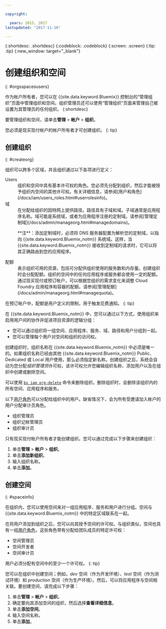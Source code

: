 ```yaml
---

copyright:

  years: 2015, 2017
lastupdated: "2017-11-16"

---
```


{:shortdesc: .shortdesc}
{:codeblock: .codeblock}
{:screen: .screen}
{:tip: .tip}
{:new_window: target="_blank"}

# 创建组织和空间
{: #orgsspacesusers}

作为帐户所有者，您可以在 {{site.data.keyword.Bluemix}} 控制台的“管理组织”页面中管理组织和空间。组织管理员还可以使用“管理组织”页面来管理自己被设置为其管理员的任何组织。
{:shortdesc}

要管理组织和空间，请单击**管理** &gt; **帐户** &gt; **组织**。

您必须是现买现付帐户的帐户所有者才可创建组织。
{: tip}

## 创建组织
{: #createorg}

组织可以跨多个区域，并且组织通过以下各项进行定义：

<dl>
<dt>Users</dt>
<dd>组织和空间中具有基本许可权的角色。您必须先分配到组织，然后才能被授予组织内空间的其他许可权。有关详细信息，请参阅[用户和角色](/docs/iam/users_roles.html#userrolesinfo)。</dd>
<dt>域</dt>
<dd>在分配给组织的因特网上提供路径。路径具有子域和域。子域通常是应用程序名称。域可能是系统域，或者为应用程序注册的定制域。请参阅[管理定制域](/docs/admin/manageorg.html#managedomains)。<br/>
<p>**注**：添加定制域时，必须将 DNS 服务器配置为解析您的定制域，以指向 {{site.data.keyword.Bluemix_notm}} 系统域。这样，当 {{site.data.keyword.Bluemix_notm}} 接收到定制域的请求时，它可以将其正确路由到您的应用程序。</p></dd>
<dt>配额</dt>
<dd>表示组织可用的资源，包括可分配供组织使用的服务数和内存量。创建组织时会分配配额。组织的空间中的任何应用程序或服务都会使用一定的配额。通过现买现付或预订帐户，可以根据您组织的需求变化来调整 Cloud Foundry 应用程序和容器的配额。请参阅[管理配额](/docs/admin/manageorg.html#managequota)。</dd>
</dl>

在预订帐户中，配额是用户定义的限制，用于触发花费通知。
{: tip}

在 {{site.data.keyword.Bluemix_notm}} 中，您可以通过以下方式，使用组织来启用用户间的协作并促进项目资源的逻辑分组：

   * 您可以通过组织将一组空间、应用程序、服务、域、路径和用户分组到一起。
   * 您可以管理每个用户对空间和组织的访问权。

创建组织时，组织名称在 {{site.data.keyword.Bluemix_notm}} 中必须是唯一的。如果组织名称已经由其他 {{site.data.keyword.Bluemix_notm}} Public、Dedicated 或 Local 用户使用，那么必须指定新名称。创建组织之后，系统会自动为您分配*组织管理员*许可权，该许可权允许您编辑组织名称、添加用户以及在组织中创建或删除空间。

可以使用 [`bx iam org-delete`](/docs/cli/reference/bluemix_cli/bx_cli.html#bluemix_iam_org_delete) 命令来删除组织。删除组织时，会删除该组织内的所有空间、应用程序和服务。

以下[用户角色](/docs/iam/users_roles.html#userrolesinfo)可以分配给组织中的用户。缺省情况下，会为所有受邀请加入帐户的用户分配审计员角色。

   * 组织管理员
   * 组织记帐管理员
   * 组织审计员

只有现买现付帐户所有者才能创建组织。您可以通过完成以下步骤来创建组织：

1. 单击**管理** &gt; **帐户** &gt; **组织**。
2. 单击**添加新组织**。
3. 输入组织名称。
4. 单击**添加**。

<!-- Add info on Manage infrastructure option under a space -->

## 创建空间
{: #spaceinfo}

在组织内，您可以使用空间来对一组应用程序、服务和用户进行分组。空间与 {{site.data.keyword.Bluemix_notm}} 中的特定区域联系在一起。

在将用户添加到组织之后，您可以向其授予空间的许可权。与组织类似，空间也具有一组[用户角色](/docs/iam/users_roles.html#userrolesinfo)，这些角色带有分配给团队成员的特定许可权：

  * 空间管理员
  * 空间开发者
  * 空间审计员

用户必须分配有空间中的至少一个许可权。
{: tip}

您可以在组织中创建空间；例如，*dev* 空间（作为开发环境）、*test* 空间（作为测试环境）和 *production* 空间（作为生产环境）。然后，可以将应用程序与空间相关联。要创建空间，请完成以下步骤：

1. 单击**管理** &gt; **帐户** &gt; **组织**。
2. 确定要向其添加空间的组织，然后选择**查看详细信息**。
4. 单击**添加空间**。
5. 输入空间名称。
6. 单击**添加**。
